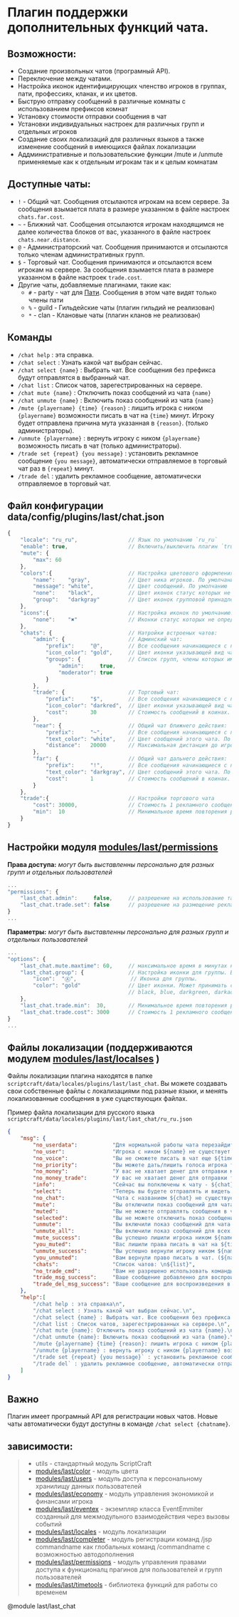 <!-- TITLE: Chat -->
<!-- SUBTITLE: Описание плагина `Chat` -->

# Плагин поддержки дополнительных функций чата.

## Возможности:
- Создание произвольных чатов (програмный API).
- Переключение между чатами.
- Настройка иконок идентифицирующих членство игроков в группах, пати, профессиях, кланах, и их цветов.
- Быструю отправку сообщений в различные комнаты с использованием префиксов комнат
- Установку стоимости отправки сообщения в чат
- Установки индивидуальных настроек для различных групп и отдельных игроков
- Создание своих локализаций для различных языков а также изменение сообщений в имеющихся файлах локализации
- Аддминистративные и пользовательские функции /mute и /unmute применяемые как к отдельным игрокам так и к целым комнатам

## Доступные чаты:
- `!` - Общий чат. Сообщения отсылаются игрокам на всем сервере. За сообщения взымается плата в размере указанном в файле настроек `chats.far.cost`.
- `~` - Ближний чат. Сообщения отсылаются игрокам находящимся не далее количества блоков от вас, указанного в файле настроек `chats.near.distance`.
- `@` - Администраторский чат. Сообщения принимаются и отсылаются только членам административных групп.
- `$` - Торговый чат. Сообщения принимаются и отсылаются всем игрокам на сервере. За сообщения взымается плата в размере указанном в файле настроек `trade.cost`.
- Другие чаты, добавляемые плагинами, такие как:
  - `#` - party - чат для [Пати](/plugins/party). Сообщения в этом чате видят только члены пати
  - `%` - guild - Гильдейские чаты (плагин гильдий не реализован)
  - `*` - clan - Клановые чаты (плагин кланов не реализован)

## Команды
- `/chat help` : эта справка.
- `/chat select` : Узнать какой чат выбран сейчас.
- `/chat select {name}` :  Выбрать чат. Все сообщения без префикса будут отправлятся в выбранный чат.
- `/chat list` : Список чатов, зарегестрированных на сервере.
- `/chat mute {name}` : Отключить показ сообщений из чата `{name}`
- `/chat unmute {name}` : Включить показ сообщений из чата `{name}`
- `/mute {playername} {time} {reason}` : лишить игрока с ником `{playername}` возможности писать в чат на `{time}` минут. Игроку будет отправлена причина мута указанная в `{reason}`. (только администраторы).
- `/unmute {playername}` : вернуть игроку с ником `{playername}` возможность писать в чат (только администраторы).
- `/trade set {repeat} {you message}` : установить рекламное сообщение `{you message}`, автоматически отправляемое в торговый чат раз в `{repeat}` минут.
- `/trade del` : удалить рекламное сообщение, автоматически отправляемое в торговый чат.

## Файл конфигурации data/config/plugins/last/chat.json
```js
{
    "locale": "ru_ru",                // Язык по умолчанию `ru_ru`
    "enable": true,                   // Включить/выключить плагин `true`/`false`
    "mute": {
        "max": 60
    },
    "colors":{                        // Настройка цветового оформления чата. Включает подпункты:
        "name":    "gray",            // Цвет ника игроков. По умолчанию `gray`
        "message": "white",           // Цвет сообщений. По умолчанию `white`
        "none":    "black",           // Цвет иконок статус которых не определен. По умолчанию `black`
        "group":   "darkgray"         // Цвет иконок групповой принадлежности. По умолчанию `darkgray` если не переопределен в групповых настройках модуля `modules/last/permissions`
    },
    "icons":{                         // Настройка иконок по умолчанию. Включает подпункты:
        "none":    "✖"                // Иконки статус которых не определен. По умолчанию `✖`
    },
    "chats": {                        // Натройки встроеных чатов:
        "admin": {                    // Админский чат:
            "prefix":     "@",        // Все сообщения начинающиеся с префикса будут отправлятся в админский чат. По умолчаню `@`
            "icon_color": "gold",     // Цвет иконки указывающей вид чата, По умолчанию `gold`
            "groups": {               // Список групп, члены которых имеют доступ к этому чату. По умолчанию `{ "admin": true, "moderator": true }`
                "admin":     true,
                "moderator": true
            }
        },
        "trade": {                    // Торговый чат:
            "prefix":     "$",        // Все сообщения начинающиеся с префикса будут отправлятся в админский чат. По умолчаню `$`
            "icon_color": "darkred",  // Цвет иконки указывающей вид чата, По умолчанию `darkred`
            "cost":       30          // Стоимость сообщений в коинах.
        },
        "near": {                     // Общий чат ближнего действия:
            "prefix":     "~",        // Все сообщения начинающиеся с префикса будут отправлятся в админский чат. По умолчаню `~`
            "text_color": "white",    // Цвет сообщений этого чата. По умолчанию `white`
            "distance":   20000       // Максимальная дистанция до игроков, которым будут отправлятся сообщения этого чата. По умолчанию `500`.
        },
        "far": {                      // Общий чат дальнего действия:
            "prefix":     "!",        // Все сообщения начинающиеся с префикса будут отправлятся в админский чат. По умолчаню `!`
            "text_color": "darkgray", // Цвет сообщений этого чата. По умолчанию `darkgray`
            "cost":       1           // Стоимость сообщений в коинах. По умолчанию `30`
        }
    },
    "trade":{                         // Настройки торгового чата
        "cost": 30000,                // Стоимость 1 рекламного сообщения повторяющегося через промежутки времени равные `last_chat.trade.min`. По умолчанию `30000`.
        "min":  10                    // Минимальное время повторения рекламного сообщения. По умолчанию `10`.
    }
}
```

## Настройки модуля [modules/last/permissions](/modules/permissions)

**Права доступа:** *могут быть выставленны персонально для разных групп и отдельных пользователей*
```js
...
"permissions": {
    "last_chat.admin":     false,     // разрешение на использование таких команд как /mute и /unmute
    "last_chat.trade.set": false      // разрешение на размещение рекламы в торговом чате с помощью команды `/trade set ...`
}
...
```

**Параметры:** *могут быть выставленны персонально для разных групп и отдельных пользователей*
```js
...
"options": {
    "last_chat.mute.maxtime": 60,     // максимальное время в минутах на которое можно лишить игрока право писать в чат.
    "last_chat.group": {              // Настройка иконки для группы. Включает подпункты:
        "icon":  "Ⓐ",                 // Иконка для группы.
        "color": "gold"               // Цвет иконки. Может принимать следующие значения:  
                                      // black, blue, darkgreen, darkaqua, darkred, purple, gold, gray, darkgray, indigo, brightgreen, aqua, red, pink, yellow, white
    },
    "last_chat.trade.min":  30,       // Минимальное время повторения рекламного сообщения в минутах.
    "last_chat.trade.cost": 3000      // Стоимость 1 рекламного сообщения повторяющегося через промежутки времени равные last_chat.trade.min.
}
...
```

## Файлы локализации (поддерживаются модулем [modules/last/localses](/modiles/locales) )

Файлы локализации плагина находятся в папке `scriptcraft/data/locales/plugins/last/last_chat`. Вы можете создавать свои собственные файлы с локализациями под разные языки, и менять локализованные сообщения в уже существующих файлах.

Пример файла локализации для русского языка `scriptcraft/data/locales/plugins/last/last_chat/ru_ru.json`
```json
{
    "msg": {
        "no_userdata":           "Для нормальной работы чата перезайдите на сервер.\n",
        "no_user":               "Игрока с ником ${name} не существует.\n",
        "no_voice":              "Вы не сможете писать в чат еще ${time} мин.\n",
        "no_priority":           "Вы можете дать/лишить голоса игрока только если у него уровень прав ниже чем у вас.\n",
        "no_money":              "У вас не хватает денег для отправки межконтинентальной СМС. Ее стоимость - ${cost} коинов\n",
        "no_money_trade":        "У вас не хватает денег для отправки торгового предложения. Его стоимость - ${cost} коинов\n",        
        "info":                  "Сейчас вы полключены к чату - ${chat}\n",
        "select":                "Теперь вы будете отправлять и видеть сообщения только для чата - ${chat}\n",
        "no_chat":               "Чата с названием ${chat} не существует\n",
        "mute":                  "Вы отключили показ сообщений для чата - ${chat}\n",
        "muted":                 "Вы не можете отправлять сообщения в чат ${chat} пока не снимите с него блокировку командой /chat unmute ${chat}.\n",
        "selected":              "Вы не можете отключить показ сообщений для этого чата! Чат ${chat} сейчас активен.\n",
        "unmute":                "Вы включили показ сообщений для чата - ${chat}\n",
        "unmute_all":            "Вы включили показ сообщений для всех чатов\n",
        "mute_success":          "Вы успешно лишили игрока ником ${name} права писать в чат на ${time} мин.\n",
        "you_muted":             "Вас лишили права писать в чат на ${time} мин. (${name} - ${reason})\n",
        "unmute_success":        "Вы успешно вернули игроку ником ${name} право писать в чат.\n",
        "you_unmuted":           "Вам вернули право писать в чат. (${name} - ${reason})\n",
        "chats":                 "Список чатов: \n${list}",
        "no_trade_cmd":          "Вам не разрешено использовать команды группы /trade\n",
        "trade_msg_success":     "Ваше сообщение добавленно для воспроизведения в торговом чате раз в ${time} мин. за ${cost}$ каждое\n",
        "trade_del_msg_success": "Ваше сообщение для воспроизведения в торговом чате удалено\n"
    },
    "help":[
        "/chat help : эта справка\n",
        "/chat select : Узнать какой чат выбран сейчас.\n",
        "/chat select {name} : Выбрать чат. Все сообщения без префикса будут отправлятся в выбранный чат.\n",
        "/chat list : Список чатов, зарегестрированных на сервере.\n",
        "/chat mute {name}: Отключить показ сообщений из чата {name}.\n",
        "/chat unmute {name}: Включить показ сообщений из чата {name}.\n",
        "/mute {playername} {time} {reason}: лишить игрока с ником {playername} возможности писать в чат на {time} минут. Игроку будет отправлена причина мута указанная в {reason}. (только администраторы).\n",
        "/unmute {playername} : вернуть игроку с ником {playername} возможность писать в чат (только администраторы).\n",
        "/trade set {repeat} {you message}` : установить рекламное сообщение {you message}, автоматически отправляемое в торговый чат раз в {repeat} минут.\n",
        "/trade del` : удалить рекламное сообщение, автоматически отправляемое в торговый чат.\n"
    ]
}
```

## Важно
Плагин имеет програмный API для регистрации новых чатов. Новые чаты автоматически будут доступны в команде `/chat select {chatname}`.

## зависимости:
> - utils - стандартный модуль ScriptCraft
> - [modules/last/color](/modules/color)       - модуль цвета
> - [modules/last/users](/modules/users)       - модуль доступа к персональному хранилищу данных пользователей
> - [modules/last/economy](/modules/economy)     - модуль управления экономикой и финансами игрока
> - [modules/last/eventex](/modules/eventex)     - экземпляр класса EventEmmiter созданный для межмодульного взаимодействия через вызовы событий
> - [modules/last/locales](/modules/locales)     - модуль локализации
> - [modules/last/completer](/modules/completer)   - модуль регистрации команд /jsp commandname как глобальных команд /commandname с возможностью автодополнения
> - [modules/last/permissions](/modules/permissions) - модуль управления правами доступа к функционалц прагинов для пользователей и групп пользователей
> - [modules/last/timetools](/modules/timetools)   - библиотека функций для работы со временем

@module last/last_chat

